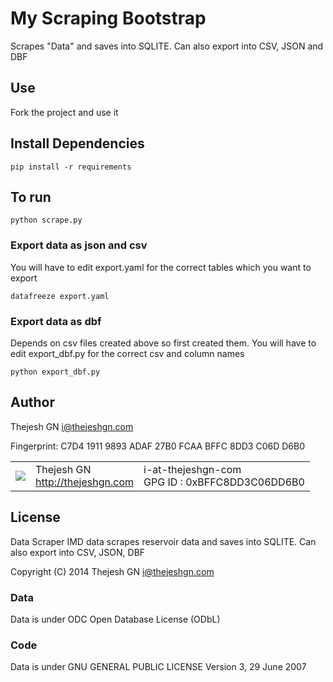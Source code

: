 # My Scraping Bootstrap  #

Scrapes "Data" and saves into SQLITE. Can also export into CSV, JSON and DBF



## Use ##
Fork the project and use it


## Install Dependencies ##
`
pip install -r requirements
`

## To run ##

`
python scrape.py
`


### Export data as json and csv ####
You will have to edit export.yaml for the correct tables which you want to export

`
datafreeze export.yaml
`

### Export data as dbf ####
Depends on csv files created above so first created them. You will have to edit export_dbf.py for the correct csv and column names

`
python export_dbf.py
`



## Author ##

Thejesh GN <i@thejeshgn.com>

Fingerprint: C7D4 1911 9893 ADAF 27B0 FCAA BFFC 8DD3 C06D D6B0

<table>
  <tr>
    <td><img src="http://www.gravatar.com/avatar/4545b2a84b0ae407abc97ad8f23cc28b?s=60"></td><td valign="middle">Thejesh GN<br><a href="http:/thejeshgn.com">http://thejeshgn.com</a></td>
    <td>i-at-thejeshgn-com <br> GPG ID :  0xBFFC8DD3C06DD6B0</td>
  </tr>
</table>


## License ##
Data Scraper IMD data scrapes reservoir data and saves into SQLITE. Can also export into CSV, JSON, DBF
 
Copyright (C) 2014  Thejesh GN <i@thejeshgn.com>

### Data
Data is under ODC Open Database License (ODbL)

### Code
Data is under GNU GENERAL PUBLIC LICENSE Version 3, 29 June 2007
